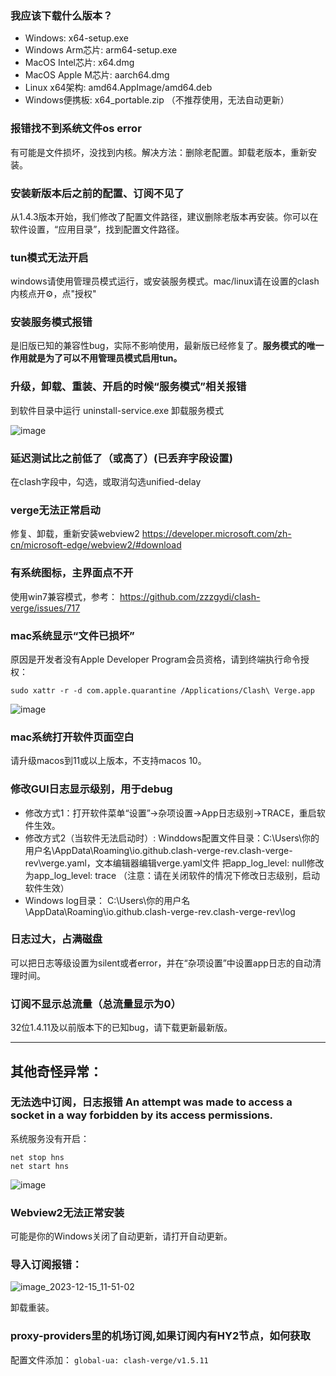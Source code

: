 ### 我应该下载什么版本？

- Windows: x64-setup.exe
- Windows Arm芯片: arm64-setup.exe
- MacOS Intel芯片: x64.dmg
- MacOS Apple M芯片: aarch64.dmg
- Linux x64架构: amd64.AppImage/amd64.deb
- Windows便携板: x64_portable.zip （不推荐使用，无法自动更新）

### 报错找不到系统文件os error

有可能是文件损坏，没找到内核。解决方法：删除老配置。卸载老版本，重新安装。

### 安装新版本后之前的配置、订阅不见了

从1.4.3版本开始，我们修改了配置文件路径，建议删除老版本再安装。你可以在软件设置，“应用目录”，找到配置文件路径。

### tun模式无法开启

windows请使用管理员模式运行，或安装服务模式。mac/linux请在设置的clash内核点开⚙️，点"授权"

### 安装服务模式报错

是旧版已知的兼容性bug，实际不影响使用，最新版已经修复了。**服务模式的唯一作用就是为了可以不用管理员模式启用tun。**

### 升级，卸载、重装、开启的时候“服务模式”相关报错

到软件目录中运行 uninstall-service.exe 卸载服务模式

![image](https://github.com/clash-verge-rev/clash-verge-rev/assets/96291150/e2b58ae9-3133-4948-9b3b-d0f1a7ad359f)

### 延迟测试比之前低了（或高了）(已丢弃字段设置)

在clash字段中，勾选，或取消勾选unified-delay

### verge无法正常启动

修复、卸载，重新安装webview2 https://developer.microsoft.com/zh-cn/microsoft-edge/webview2/#download

### 有系统图标，主界面点不开

使用win7兼容模式，参考： https://github.com/zzzgydi/clash-verge/issues/717

### mac系统显示“文件已损坏”

原因是开发者没有Apple Developer Program会员资格，请到终端执行命令授权：

`sudo xattr -r -d com.apple.quarantine /Applications/Clash\ Verge.app`

![image](https://github.com/clash-verge-rev/clash-verge-rev/assets/96291150/4974387f-7001-43ce-9e3e-a9a820e62a66)

### mac系统打开软件页面空白

请升级macos到11或以上版本，不支持macos 10。

### 修改GUI日志显示级别，用于debug

- 修改方式1：打开软件菜单“设置”->杂项设置->App日志级别->TRACE，重启软件生效。
- 修改方式2（当软件无法启动时）: 
Winddows配置文件目录：C:\Users\你的用户名\AppData\Roaming\io.github.clash-verge-rev.clash-verge-rev\verge.yaml，文本编辑器编辑verge.yaml文件
把app_log_level: null修改为app_log_level: trace （注意：请在关闭软件的情况下修改日志级别，启动软件生效）
- Windows log目录：
C:\Users\你的用户名\AppData\Roaming\io.github.clash-verge-rev.clash-verge-rev\log

### 日志过大，占满磁盘

可以把日志等级设置为silent或者error，并在“杂项设置”中设置app日志的自动清理时间。

### 订阅不显示总流量（总流量显示为0）

32位1.4.11及以前版本下的已知bug，请下载更新最新版。

---

## 其他奇怪异常：

### 无法选中订阅，日志报错 An attempt was made to access a socket in a way forbidden by its access permissions. 

系统服务没有开启：
```
net stop hns
net start hns
```
![image](https://github.com/clash-verge-rev/clash-verge-rev/assets/96291150/47783265-4d3f-414d-b28a-a4fecd9079bf)

### Webview2无法正常安装

可能是你的Windows关闭了自动更新，请打开自动更新。

### 导入订阅报错：

![image_2023-12-15_11-51-02](https://github.com/clash-verge-rev/clash-verge-rev/assets/96291150/8ba1e0c8-a711-4b78-97db-bc947e25f499)

卸载重装。

### proxy-providers里的机场订阅,如果订阅内有HY2节点，如何获取
配置文件添加：
```global-ua: clash-verge/v1.5.11```